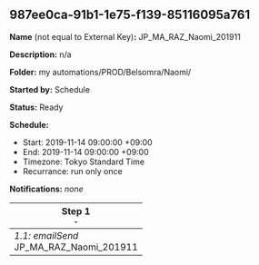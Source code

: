 ## 987ee0ca-91b1-1e75-f139-85116095a761

**Name** (not equal to External Key)**:** JP_MA_RAZ_Naomi_201911

**Description:** n/a

**Folder:** my automations/PROD/Belsomra/Naomi/

**Started by:** Schedule

**Status:** Ready

**Schedule:**

* Start: 2019-11-14 09:00:00 +09:00
* End: 2019-11-14 09:00:00 +09:00
* Timezone: Tokyo Standard Time
* Recurrance: run only once

**Notifications:** _none_


| Step 1<br>_<small>-</small>_ |
| --- |
| _1.1: emailSend_<br>JP_MA_RAZ_Naomi_201911 |
